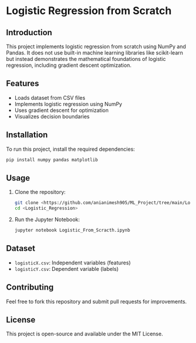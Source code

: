 # Logistic Regression from Scratch

## Introduction
This project implements logistic regression from scratch using NumPy and Pandas. It does not use built-in machine learning libraries like scikit-learn but instead demonstrates the mathematical foundations of logistic regression, including gradient descent optimization.

## Features
- Loads dataset from CSV files
- Implements logistic regression using NumPy
- Uses gradient descent for optimization
- Visualizes decision boundaries

## Installation
To run this project, install the required dependencies:

```bash
pip install numpy pandas matplotlib
```

## Usage
1. Clone the repository:
   ```bash
   git clone <https://github.com/anianimesh905/ML_Project/tree/main/Logistic_Regression>
   cd <Logistic_Regression>
   ```
2. Run the Jupyter Notebook:
   ```bash
   jupyter notebook Logistic_From_Scracth.ipynb
   ```

## Dataset
- `logisticX.csv`: Independent variables (features)
- `logisticY.csv`: Dependent variable (labels)

## Contributing
Feel free to fork this repository and submit pull requests for improvements.

## License
This project is open-source and available under the MIT License.

